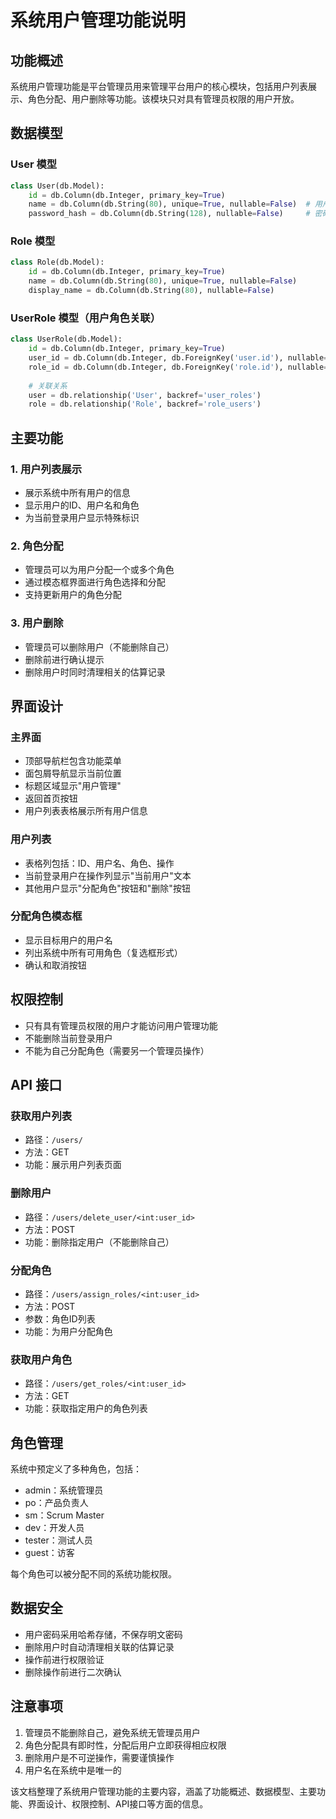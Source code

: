 # 系统用户管理功能说明

## 功能概述

系统用户管理功能是平台管理员用来管理平台用户的核心模块，包括用户列表展示、角色分配、用户删除等功能。该模块只对具有管理员权限的用户开放。

## 数据模型

### User 模型
```python
class User(db.Model):
    id = db.Column(db.Integer, primary_key=True)
    name = db.Column(db.String(80), unique=True, nullable=False)  # 用户名
    password_hash = db.Column(db.String(128), nullable=False)     # 密码哈希值
```


### Role 模型
```python
class Role(db.Model):
    id = db.Column(db.Integer, primary_key=True)
    name = db.Column(db.String(80), unique=True, nullable=False)        # 角色名
    display_name = db.Column(db.String(80), nullable=False)             # 角色显示名称
```


### UserRole 模型（用户角色关联）
```python
class UserRole(db.Model):
    id = db.Column(db.Integer, primary_key=True)
    user_id = db.Column(db.Integer, db.ForeignKey('user.id'), nullable=False)  # 用户ID
    role_id = db.Column(db.Integer, db.ForeignKey('role.id'), nullable=False)  # 角色ID
    
    # 关联关系
    user = db.relationship('User', backref='user_roles')
    role = db.relationship('Role', backref='role_users')
```


## 主要功能

### 1. 用户列表展示
- 展示系统中所有用户的信息
- 显示用户的ID、用户名和角色
- 为当前登录用户显示特殊标识

### 2. 角色分配
- 管理员可以为用户分配一个或多个角色
- 通过模态框界面进行角色选择和分配
- 支持更新用户的角色分配

### 3. 用户删除
- 管理员可以删除用户（不能删除自己）
- 删除前进行确认提示
- 删除用户时同时清理相关的估算记录

## 界面设计

### 主界面
- 顶部导航栏包含功能菜单
- 面包屑导航显示当前位置
- 标题区域显示"用户管理"
- 返回首页按钮
- 用户列表表格展示所有用户信息

### 用户列表
- 表格列包括：ID、用户名、角色、操作
- 当前登录用户在操作列显示"当前用户"文本
- 其他用户显示"分配角色"按钮和"删除"按钮

### 分配角色模态框
- 显示目标用户的用户名
- 列出系统中所有可用角色（复选框形式）
- 确认和取消按钮

## 权限控制

- 只有具有管理员权限的用户才能访问用户管理功能
- 不能删除当前登录用户
- 不能为自己分配角色（需要另一个管理员操作）

## API 接口

### 获取用户列表
- 路径：`/users/`
- 方法：GET
- 功能：展示用户列表页面

### 删除用户
- 路径：`/users/delete_user/<int:user_id>`
- 方法：POST
- 功能：删除指定用户（不能删除自己）

### 分配角色
- 路径：`/users/assign_roles/<int:user_id>`
- 方法：POST
- 参数：角色ID列表
- 功能：为用户分配角色

### 获取用户角色
- 路径：`/users/get_roles/<int:user_id>`
- 方法：GET
- 功能：获取指定用户的角色列表

## 角色管理

系统中预定义了多种角色，包括：
- admin：系统管理员
- po：产品负责人
- sm：Scrum Master
- dev：开发人员
- tester：测试人员
- guest：访客

每个角色可以被分配不同的系统功能权限。

## 数据安全

- 用户密码采用哈希存储，不保存明文密码
- 删除用户时自动清理相关联的估算记录
- 操作前进行权限验证
- 删除操作前进行二次确认

## 注意事项

1. 管理员不能删除自己，避免系统无管理员用户
2. 角色分配具有即时性，分配后用户立即获得相应权限
3. 删除用户是不可逆操作，需要谨慎操作
4. 用户名在系统中是唯一的

该文档整理了系统用户管理功能的主要内容，涵盖了功能概述、数据模型、主要功能、界面设计、权限控制、API接口等方面的信息。